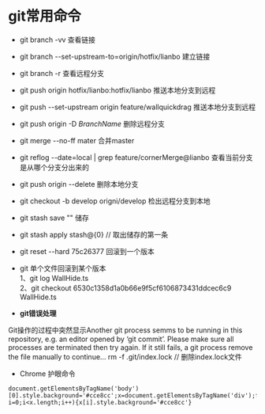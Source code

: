 # **git常用命令**

+ git branch -vv 查看链接
+ git branch --set-upstream-to=origin/hotfix/lianbo 建立链接
+ git branch -r 查看远程分支

+ git push origin hotfix/lianbo:hotfix/lianbo 推送本地分支到远程
+ git push --set-upstream origin feature/wallquickdrag  推送本地分支到远程
+ git push origin -D *BranchName* 删除远程分支
+ git merge --no-ff mater 合并master
+ git reflog --date=local | grep feature/cornerMerge@lianbo 查看当前分支是从哪个分支分出来的

+ git push origin --delete <BranchName>  删除本地分支
+ git checkout -b develop origni/develop 检出远程分支到本地

+ git stash save "" 储存
+ git stash apply stash@{0} // 取出储存的第一条

+ git reset --hard 75c26377 回滚到一个版本
+ git 单个文件回滚到某个版本  
    1、git log WallHide.ts  
    2、git checkout 6530c1358d1a0b66e9f5cf6106873431ddcec6c9 WallHide.ts

+ **git错误处理**

Git操作的过程中突然显示Another git process semms to be running in this repository, e.g. an editor opened by ‘git commit’. Please make sure all processes are terminated then try again. If it still fails, a git process remove the file manually to continue…
    rm -f .git/index.lock // 删除index.lock文件

+ Chrome 护眼命令

```
document.getElementsByTagName('body')[0].style.background='#cce8cc';x=document.getElementsByTagName('div');for(var i=0;i<x.length;i++){x[i].style.background='#cce8cc'}
```